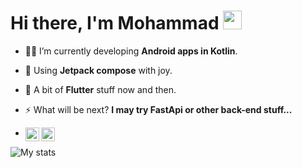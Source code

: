 <!--
**coding-mohammad/coding-mohammad** is a ✨ _special_ ✨ repository because its `README.md` (this file) appears on your GitHub profile.
-->

<h1 align="start">Hi there, I'm Mohammad <img src="https://cultofthepartyparrot.com/parrots/hd/laptop_parrot.gif" width="30" height="30"/> </h1> 

- 👨‍💻 I’m currently developing **Android apps in Kotlin**.

- 🤌 Using **Jetpack compose** with joy.

- 💙 A bit of **Flutter** stuff now and then.

- ⚡ What will be next? **I may try FastApi or other back-end stuff...**

- <a href="https://www.linkedin.com/in/mohammad-reza-noorzade">
  <img align="left" alt="Nadia's LinkedIN" width="22px" src="https://raw.githubusercontent.com/peterthehan/peterthehan/master/assets/linkedin.svg" />
  <a href="https://twitter.com/mohammadnr2817">
  <img align="left" alt="mohammadnr2817 | Twitter" width="22px" src="https://raw.githubusercontent.com/peterthehan/peterthehan/master/assets/twitter.svg" />
</a>

<!-- Streak States
<p><img align="center" src="https://github-readme-streak-stats.herokuapp.com/?user=coding-mohammad&" alt="coding-mohammad" /></p>
-->
<!-- Page visitors count
![](https://visitor-badge.glitch.me/badge?page_id=mohammadnr2817.mohammadnr2817)
-->
  
![My stats](https://github-readme-stats.vercel.app/api?username=mohammadnr2817&show_icons=true&hide=prs,issues,contribs&count_private=true&theme=github_dark )

